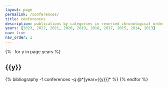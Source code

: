 ```yaml
---
layout: page
permalink: /conferences/
title: conferences
description: publications by categories in reversed chronological order.
years: [2023, 2022, 2021, 2020, 2019, 2018, 2017, 2015, 2014, 2013]
nav: true
nav_order: 1
---
```

<!-- _pages/publications.md -->
<div class="publications">

{%- for y in page.years %}
  <h2 class="year">{{y}}</h2>
  {% bibliography -f conferences -q @*[year={{y}}]* %}
{% endfor %}

</div>
